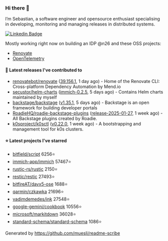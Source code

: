 ### Hi there 👋

I’m Sebastian, a software engineer and opensource enthusiast specialising in developing, monitoring and managing releases in distributed systems.    

[![Linkedin Badge](https://img.shields.io/badge/-LinkedIn-blue?style=flat&logo=Linkedin&logoColor=white&link=https://www.linkedin.com/in/sebastian-poxhofer/)](https://www.linkedin.com/in/sebastian-poxhofer/)

Mostly working right now on building an IDP @n26 and these OSS projects:
- [Renovate](https://github.com/renovatebot/renovate)
- [OpenTelemetry](https://github.com/open-telemetry)



#### 🚀 Latest releases I've contributed to

- [renovatebot/renovate](https://github.com/renovatebot/renovate) ([39.156.1](https://github.com/renovatebot/renovate/releases/tag/39.156.1), 1 day ago) - Home of the Renovate CLI: Cross-platform Dependency Automation by Mend.io
- [secustor/helm-charts](https://github.com/secustor/helm-charts) ([immich-0.2.5](https://github.com/secustor/helm-charts/releases/tag/immich-0.2.5), 5 days ago) - Contains Helm charts maintained by myself
- [backstage/backstage](https://github.com/backstage/backstage) ([v1.35.1](https://github.com/backstage/backstage/releases/tag/v1.35.1), 5 days ago) - Backstage is an open framework for building developer portals
- [RoadieHQ/roadie-backstage-plugins](https://github.com/RoadieHQ/roadie-backstage-plugins) ([release-2025-01-27](https://github.com/RoadieHQ/roadie-backstage-plugins/releases/tag/release-2025-01-27), 1 week ago) - All Backstage plugins created by Roadie.
- [k0sproject/k0sctl](https://github.com/k0sproject/k0sctl) ([v0.22.0](https://github.com/k0sproject/k0sctl/releases/tag/v0.22.0), 1 week ago) - A bootstrapping and management tool for k0s clusters.

#### ⭐ Latest projects I've starred

- [bitfield/script](https://github.com/bitfield/script) 6256⭐
- [immich-app/immich](https://github.com/immich-app/immich) 57467⭐
- [rustic-rs/rustic](https://github.com/rustic-rs/rustic) 2150⭐
- [restic/restic](https://github.com/restic/restic) 27493⭐
- [bitfireAT/davx5-ose](https://github.com/bitfireAT/davx5-ose) 1688⭐
- [qarmin/czkawka](https://github.com/qarmin/czkawka) 21696⭐
- [vadimdemedes/ink](https://github.com/vadimdemedes/ink) 27548⭐
- [google-gemini/cookbook](https://github.com/google-gemini/cookbook) 10556⭐
- [microsoft/markitdown](https://github.com/microsoft/markitdown) 36028⭐
- [standard-schema/standard-schema](https://github.com/standard-schema/standard-schema) 1086⭐



Generated by https://github.com/muesli/readme-scribe

